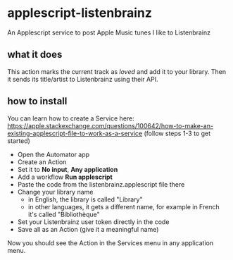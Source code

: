 # applescript-listenbrainz
An Applescript service to post Apple Music tunes I like to Listenbrainz

## what it does

This action marks the current track as _loved_ and add it to your library. Then it sends its title/artist to Listenbrainz using their API.

## how to install

You can learn how to create a Service here: https://apple.stackexchange.com/questions/100642/how-to-make-an-existing-applescript-file-to-work-as-a-service (follow steps 1-3 to get started)

- Open the Automator app
- Create an Action
- Set it to **No input**, **Any application**
- Add a workflow **Run applescript**
- Paste the code from the listenbrainz.applescript file there
- Change your library name     
    + in English, the library is called "Library"
    + in other languages, it gets a different name, for example in French it's called "Bibliothèque"
- Set your Listenbrainz user token directly in the code
- Save all as an Action (give it a meaningful name)

Now you should see the Action in the Services menu in any application menu.
